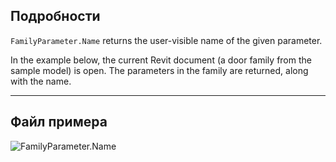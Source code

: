 ## Подробности
`FamilyParameter.Name` returns the user-visible name of the given parameter.

In the example below, the current Revit document (a door family from the sample model) is open. The parameters in the family are returned, along with the name.
___
## Файл примера

![FamilyParameter.Name](./Revit.Elements.FamilyParameter.Name_img.jpg)
